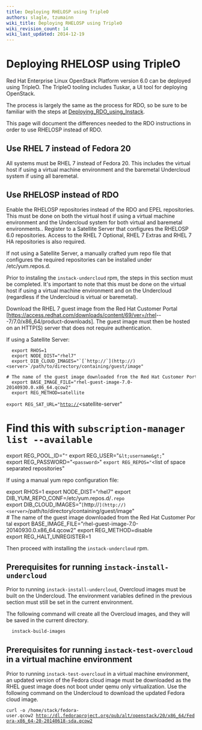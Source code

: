 ```yaml
---
title: Deploying RHELOSP using TripleO
authors: slagle, tzumainn
wiki_title: Deploying RHELOSP using TripleO
wiki_revision_count: 14
wiki_last_updated: 2014-12-19
---
```


# Deploying RHELOSP using TripleO

Red Hat Enterprise Linux OpenStack Platform version 6.0 can be deployed using TripleO. The TripleO tooling includes Tuskar, a UI tool for deploying OpenStack.

The process is largely the same as the process for RDO, so be sure to be familiar with the steps at [Deploying_RDO_using_Instack](Deploying_RDO_using_Instack).

This page will document the differences needed to the RDO instructions in order to use RHELOSP instead of RDO.

## Use RHEL 7 instead of Fedora 20

All systems must be RHEL 7 instead of Fedora 20. This includes the virtual host if using a virtual machine environment and the baremetal Undercloud system if using all baremetal.

## Use RHELOSP instead of RDO

Enable the RHELOSP repositories instead of the RDO and EPEL repositories. This must be done on both the virtual host if using a virtual machine environment and the Undercloud system for both virtual and baremetal environments.. Register to a Satellite Server that configures the RHELOSP 6.0 repositories. Access to the RHEL 7 Optional, RHEL 7 Extras and RHEL 7 HA repositories is also required.

If not using a Satellite Server, a manually crafted yum repo file that configures the required repositories can be installed under /etc/yum.repos.d.

Prior to instaling the `instack-undercloud` rpm, the steps in this section must be completed. It's important to note that this must be done on the virtual host if using a virtual machine environment and on the Undercloud (regardless if the Undercloud is virtual or baremetal).

Download the RHEL 7 guest image from the Red Hat Customer Portal [<https://access.redhat.com/downloads/content/69/ver=/rhel>---7/7.0/x86_64/product-downloads]. The guest image must then be hosted on an HTTP(S) server that does not require authentication.

If using a Satellite Server:

      export RHOS=1
      export NODE_DIST="rhel7"
      export DIB_CLOUD_IMAGES="`[`http://`](http://)<server>`/path/to/directory/containing/guest/image"
      # The name of the guest image downloaded from the Red Hat Customer Portal
      export BASE_IMAGE_FILE="rhel-guest-image-7.0-20140930.0.x86_64.qcow2"
      export REG_METHOD=satellite
`export REG_SAT_URL="`[`http://`](http://)<satellite-server"
 # Find this with `subscription-manager list --available`
 export REG_POOL_ID="<pool-id>`"`
      export REG_USER="`&lt;username&gt;`"
      export REG_PASSWORD="`<password>`"
`export REG_REPOS="`<list of space separated repositories"

If using a manual yum repo configuration file:

 export RHOS=1
 export NODE_DIST="rhel7"
 export DIB_YUM_REPO_CONF=/etc/yum.repos.d/<rhelosp-repo-file>`.repo`
      export DIB_CLOUD_IMAGES="`[`http://`](http://)<server>`/path/to/directory/containing/guest/image"
      # The name of the guest image downloaded from the Red Hat Customer Portal
      export BASE_IMAGE_FILE="rhel-guest-image-7.0-20140930.0.x86_64.qcow2"
      export REG_METHOD=disable
      export REG_HALT_UNREGISTER=1

Then proceed with installing the `instack-undercloud` rpm.

## Prerequisites for running `instack-install-undercloud`

Prior to running `instack-install-undercloud`, Overcloud images must be built on the Undercloud. The environment variables defined in the previous section must still be set in the current environment.

The following command will create all the Overcloud images, and they will be saved in the current directory.

      instack-build-images

## Prerequisites for running `instack-test-overcloud` in a virtual machine environment

Prior to running `instack-test-overcloud` in a virtual machine environment, an updated version of the Fedora cloud image must be downloaded as the RHEL guest image does not boot under qemu only virtualization. Use the following command on the Undercloud to download the updated Fedora cloud image.

`curl -o /home/stack/fedora-user.qcow2 `[`http://dl.fedoraproject.org/pub/alt/openstack/20/x86_64/Fedora-x86_64-20-20140618-sda.qcow2`](http://dl.fedoraproject.org/pub/alt/openstack/20/x86_64/Fedora-x86_64-20-20140618-sda.qcow2)

